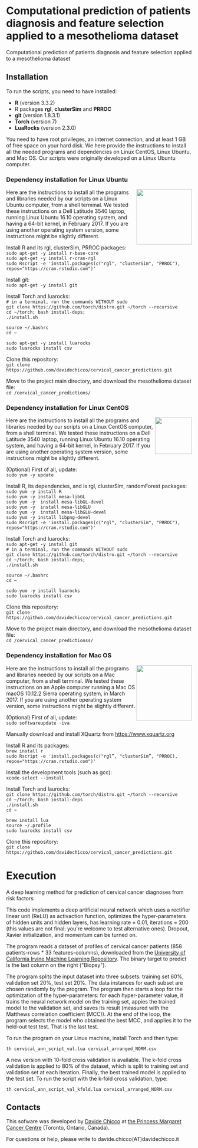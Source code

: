 
# Computational prediction of patients diagnosis and feature selection applied to a mesothelioma dataset
Computational prediction of patients diagnosis and feature selection applied to a mesothelioma dataset

## Installation
To run the scripts, you need to have installed:
* **R** (version 3.3.2)
* R packages **rgl**, **clusterSim** and **PRROC**
* **git** (version 1.8.3.1)
* **Torch** (version 7)
* **LuaRocks** (version 2.3.0)

You need to have root privileges, an internet connection, and at least 1 GB of free space on your hard disk. We here provide the instructions to install all the needed programs and dependencies on Linux CentOS, Linux Ubuntu, and Mac OS. Our scripts were originally developed on a Linux Ubuntu computer.

### Dependency installation for Linux Ubuntu
<img src="http://www.internetpost.it/wp-content/uploads/2016/04/ubuntu-head.png" width="150" align="right">
Here are the instructions to install all the programs and libraries needed by our scripts on a Linux Ubuntu computer, from a shell terminal. We tested these instructions on a Dell Latitude 3540 laptop, running Linux Ubuntu 16.10 operating system, and having a 64-bit kernel, in February 2017. If you are using another operating system version, some instructions might be slightly different.

Install R and its rgl, clusterSim, PRROC packages:<br>
`sudo apt-get -y install r-base-core`<br>
`sudo apt-get -y install r-cran-rgl`<br>
`sudo Rscript -e 'install.packages(c("rgl", "clusterSim", "PRROC"), repos="https://cran.rstudio.com")'`<br>

Install git:<br>
`sudo apt-get -y install git`<br>

Install Torch and luarocks:<br>
`# in a terminal, run the commands WITHOUT sudo`<br>
`git clone https://github.com/torch/distro.git ~/torch --recursive`<br>
`cd ~/torch; bash install-deps;`<br>
`./install.sh`<br>

`source ~/.bashrc`<br>
`cd ~`<br>

`sudo apt-get -y install luarocks`<br>
`sudo luarocks install csv`<br>

Clone this repository:<br>
`git clone https://github.com/davidechicco/cervical_cancer_predictions.git`<br>

Move to the project main directory, and download the mesothelioma dataset file:<br>
`cd /cervical_cancer_predictions/` <br>

### Dependency installation for Linux CentOS
<img src="http://brettspence.com/wp-content/uploads/2014/11/centos-7-logo-580x118.jpg" width="100" align="right">
Here are the instructions to install all the programs and libraries needed by our scripts on a Linux CentOS computer, from a shell terminal. We tested these instructions on a Dell Latitude 3540 laptop, running Linux Ubuntu 16.10 operating system, and having a 64-bit kernel, in February 2017. If you are using another operating system version, some instructions might be slightly different.

(Optional) First of all, update:<br>
`sudo yum -y update`

Install R, its dependencies, and is rgl, clusterSim, randomForest packages:<br>
`sudo yum -y install R` <br>
`sudo yum -y install mesa-libGL` <br>
`sudo yum -y  install mesa-libGL-devel` <br>
`sudo yum -y  install mesa-libGLU` <br>
`sudo yum -y  install mesa-libGLU-devel` <br>
`sudo yum -y install libpng-devel` <br>
`sudo Rscript -e 'install.packages(c("rgl", "clusterSim", "PRROC"), repos="https://cran.rstudio.com")'` <br>

Install Torch and luarocks:<br>
`sudo apt-get -y install git` <br>
`# in a terminal, run the commands WITHOUT sudo` <br>
`git clone https://github.com/torch/distro.git ~/torch --recursive` <br>
`cd ~/torch; bash install-deps;` <br>
`./install.sh` <br>

`source ~/.bashrc`<br>
`cd ~`<br>

`sudo yum -y install luarocks` <br>
`sudo luarocks install csv` <br>

Clone this repository:<br>
`git clone https://github.com/davidechicco/cervical_cancer_predictions.git`<br>

Move to the project main directory, and download the mesothelioma dataset file:<br>
`cd /cervical_cancer_predictionss/` <br>

### Dependency installation for Mac OS
<img src="https://www.technobuffalo.com/wp-content/uploads/2015/06/Mac-OS-logo.jpg" width="150" align="right">
Here are the instructions to install all the programs and libraries needed by our scripts on a Mac computer, from a shell terminal. We tested these instructions on an Apple computer running a Mac OS macOS 10.12.2 Sierra operating system, in March 2017. If you are using another operating system version, some instructions might be slightly different.

(Optional) First of all, update:<br>
`sudo softwareupdate -iva`<br>

Manually download and install XQuartz from https://www.xquartz.org <br>

Install R and its packages:<br>
`brew install r`<br>
`sudo Rscript -e 'install.packages(c("rgl”, "clusterSim”, "PRROC), repos="https://cran.rstudio.com")' `<br>

Install the development tools (such as gcc):<br>
`xcode-select --install`<br>

Install Torch and laurocks:<br>
`git clone https://github.com/torch/distro.git ~/torch --recursive`<br>
`cd ~/torch; bash install-deps`<br>
`./install.sh`<br>
`cd ~`<br>

`brew install lua`<br>
`source ~/.profile`<br>
`sudo luarocks install csv`<br>

Clone this repository:<br>
`git clone https://github.com/davidechicco/cervical_cancer_predictions.git`<br>

# Execution
A deep learning method for prediction of cervical cancer diagnoses from risk factors

This code implements a deep artificial neural network which uses a rectifier linear unit (ReLU) as activaction function, optimizes the hyper-parameters of hidden units and hidden layers, has learning rate = 0.01, iterations = 200 (this values are not final: you're welcome to test alternative ones). Dropout, Xavier initialization, and momentum can be turned on.

The program reads a dataset of profiles of cervical cancer patients (858 patients-rows * 33 features-columns), downloaded from the [University of California Irvine Machine Learning Repository](http://archive.ics.uci.edu/ml/datasets/Cervical+cancer+%28Risk+Factors%29). The binary target to predict is the last column on the right ("Biopsy").

The program splits the input dataset into three subsets: training set 60%, validation set 20%, test set 20%. The data instances for each subset are chosen randomly by the program. The program then starts a loop for the optimization of the hyper-parameters: for each hyper-parameter value, it trains the neural network model on the training set, appies the trained model to the validation set, and saves its result (measured with the Matthews correlation coefficient (MCC)). At the end of the loop, the program selects the model who obtained the best MCC, and applies it to the held-out test test. That is the last test.

To run the program on your Linux machine, install Torch and then type:

`th cervical_ann_script_val.lua cervical_arranged_NORM.csv`

A new version with 10-fold cross validation is available. The k-fold cross validation is applied to 80% of the dataset, which is split to training set and validation set at each iteration. Finally, the best trained model is applied to the test set.
To run the script with the k-fold cross validation, type:

`th cervical_ann_script_val_kfold.lua cervical_arranged_NORM.csv`


## Contacts
This sofware was developed by [Davide Chicco](http://www.DavideChicco.it) at [the Princess Margaret Cancer Centre](http://www.uhn.ca/PrincessMargaret/Research/) (Toronto, Ontario, Canada).

For questions or help, please write to davide.chicco(AT)davidechicco.it
